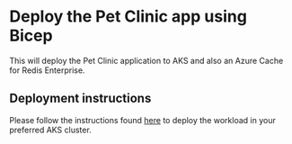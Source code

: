 # Deploy the Pet Clinic app using Bicep

This will deploy the Pet Clinic application to AKS and also an Azure Cache for Redis Enterprise.

## Deployment instructions

Please follow the instructions found [here](https://github.com/euchungmsft/spring-petclinic-microservices)
to deploy the workload in your preferred AKS cluster.
